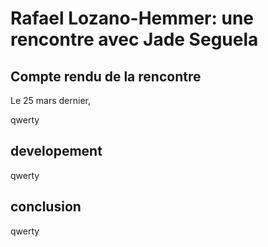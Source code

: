 # Rafael Lozano-Hemmer: une rencontre avec Jade Seguela

## Compte rendu de la rencontre

Le 25 mars dernier, 

qwerty

## developement
qwerty

## conclusion
qwerty
